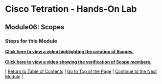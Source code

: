 # Cisco Tetration - Hands-On Lab
  
## Module06: Scopes
  

### Steps for this Module  

<a href="https://cisco-tetration-hol-content.s3.amazonaws.com/videos/05_scope_creation.mp4" style="font-weight:bold" title="Collection Rules Title">Click here to view a video highlighting the creation of Scopes.</a>
</br></br>
<a href="https://cisco-tetration-hol-content.s3.amazonaws.com/videos/06_scope_member_verify.mp4" style="font-weight:bold" title="Collection Rules Title">Click here to view a video showing the verification of Scope members.</a>


| [Return to Table of Contents](https://tetration.guru/cisco-tetration-hol/labguide/) | [Go to Top of the Page](https://tetration.guru/cisco-tetration-hol/labguide/module06/) | [Continue to the Next Module](https://tetration.guru/cisco-tetration-hol/labguide/module08/) |